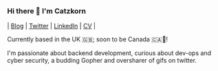 ### Hi there 👋 I'm Catzkorn 
| [Blog](https://catzkorn.dev) | [Twitter](https://twitter.com/catzkorn) | [LinkedIn](https://linkedin.com/in/catzkorn) | [CV](https://github.com/Catzkorn/digital-cv) |

Currently based in the UK 🇬🇧; soon to be Canada 🇨🇦🍁! 

I'm passionate about backend development, curious about dev-ops and cyber security, a budding Gopher and oversharer of gifs on twitter.















